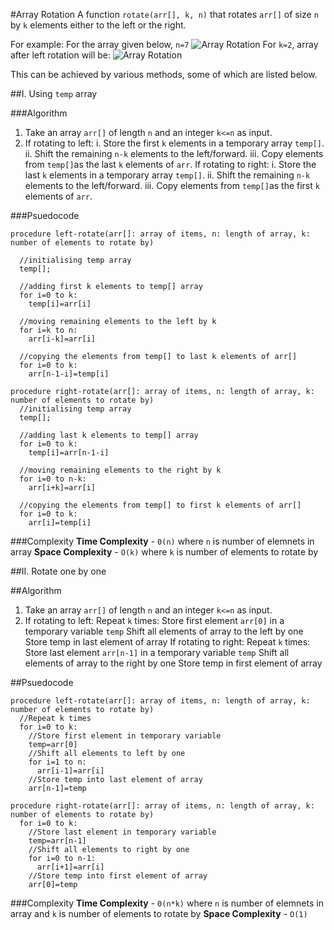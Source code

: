 #Array Rotation
A function `rotate(arr[], k, n)` that rotates `arr[]` of size `n` by `k` elements either to the left or the right.

For example:
For the array given below, `n=7` 
![Array Rotation](https://media.geeksforgeeks.org/wp-content/uploads/simplearray.png)
For `k=2`, array after left rotation will be:
![Array Rotation](https://media.geeksforgeeks.org/wp-content/uploads/arrayRotation.png)

This can be achieved by various methods, some of which are listed below.

##I. Using `temp` array

###Algorithm

1. Take an array `arr[]` of length `n` and an integer `k<=n` as input.
2. If rotating to left:
      i.   Store the first `k` elements in a temporary array `temp[]`.
      ii.  Shift the remaining `n-k` elements to the left/forward.
      iii. Copy elements from `temp[]`as the last `k` elements of `arr`.
   If rotating to right:
      i.   Store the last `k` elements in a temporary array `temp[]`.
      ii.  Shift the remaining `n-k` elements to the left/forward.
      iii. Copy elements from `temp[]`as the first `k` elements of `arr`.
      
###Psuedocode

```
procedure left-rotate(arr[]: array of items, n: length of array, k: number of elements to rotate by)
  
  //initialising temp array
  temp[];
  
  //adding first k elements to temp[] array
  for i=0 to k:
    temp[i]=arr[i]
  
  //moving remaining elements to the left by k
  for i=k to n:
    arr[i-k]=arr[i]
    
  //copying the elements from temp[] to last k elements of arr[]    
  for i=0 to k:
    arr[n-1-i]=temp[i]

procedure right-rotate(arr[]: array of items, n: length of array, k: number of elements to rotate by)
  //initialising temp array
  temp[];
  
  //adding last k elements to temp[] array
  for i=0 to k:
    temp[i]=arr[n-1-i]
  
  //moving remaining elements to the right by k
  for i=0 to n-k:
    arr[i+k]=arr[i]
  
  //copying the elements from temp[] to first k elements of arr[]    
  for i=0 to k:
    arr[i]=temp[i]    
 ```
 
 ###Complexity
 **Time Complexity**  - `0(n)` where `n` is number of elemnets in array
 **Space Complexity** - `O(k)` where `k` is number of elements to rotate by
 
 ##II. Rotate one by one
 
 ##Algorithm
 
 1. Take an array `arr[]` of length `n` and an integer `k<=n` as input.
 2. If rotating to left:
      Repeat `k` times:
        Store first element `arr[0]` in a temporary variable `temp`
        Shift all elements of array to the left by one
        Store temp in last element of array
    If rotating to right:
      Repeat `k` times:
        Store last element `arr[n-1]` in a temporary variable `temp`
        Shift all elements of array to the right by one
        Store temp in first element of array

##Psuedocode

```
procedure left-rotate(arr[]: array of items, n: length of array, k: number of elements to rotate by)
  //Repeat k times
  for i=0 to k:
    //Store first element in temporary variable
    temp=arr[0]
    //Shift all elements to left by one
    for i=1 to n:
      arr[i-1]=arr[i]
    //Store temp into last element of array
    arr[n-1]=temp
    
procedure right-rotate(arr[]: array of items, n: length of array, k: number of elements to rotate by)
  for i=0 to k:
    //Store last element in temporary variable
    temp=arr[n-1]
    //Shift all elements to right by one
    for i=0 to n-1:
      arr[i+1]=arr[i]
    //Store temp into first element of array
    arr[0]=temp
```   

###Complexity
 **Time Complexity**  - `0(n*k)` where `n` is number of elemnets in array and `k` is number of elements to rotate by
 **Space Complexity** - `O(1)` 
      

    

